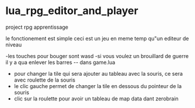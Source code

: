 # lua_rpg_editor_and_player
project rpg apprentissage

le fonctionement est simple ceci est un jeu en meme temp qu"un editeur de niveau

-les touches pour bouger sont wasd
-si vous voulez un brouillard de guerre il y a qua enlever les barres -- dans game.lua

- pour changer la tile qui sera ajouter au tableau avec la souris, ce sera avec roulette de la souris
- le clic gauche permet de changer la tile en dessous du pointeur de la souris
- clic sur la roulette pour avoir un tableau de map data dant zerobrain
